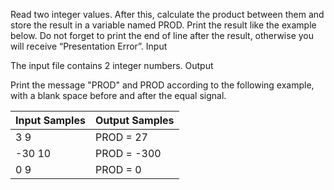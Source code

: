 

Read two integer values. After this, calculate the product between them and store the result in a variable named PROD. Print the result like the example below. Do not forget to print the end of line after the result, otherwise you will receive “Presentation Error”.
Input

The input file contains 2 integer numbers.
Output

Print the message "PROD" and PROD according to the following example, with a blank space before and after the equal signal.

| Input Samples | Output Samples |
|---------------|----------------|
| 3    9        |  PROD = 27     |
| -30   10      |  PROD = -300   |
| 0     9       |  PROD = 0      |